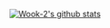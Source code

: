 [![Wook-2's github stats](https://github-readme-stats.vercel.app/api?username=Wook-2&show_icons=true&theme=merko&hide=["contribs","issues"])](https://github.com/Wook-2)



<!--
**Wook-2/Wook-2** is a ✨ _special_ ✨ repository because its `README.md` (this file) appears on your GitHub profile.

Here are some ideas to get you started:

- 🔭 I’m currently working on ...
- 🌱 I’m currently learning ...
- 👯 I’m looking to collaborate on ...
- 🤔 I’m looking for help with ...
- 💬 Ask me about ...
- 📫 How to reach me: ...
- 😄 Pronouns: ...
- ⚡ Fun fact: ...
-->
